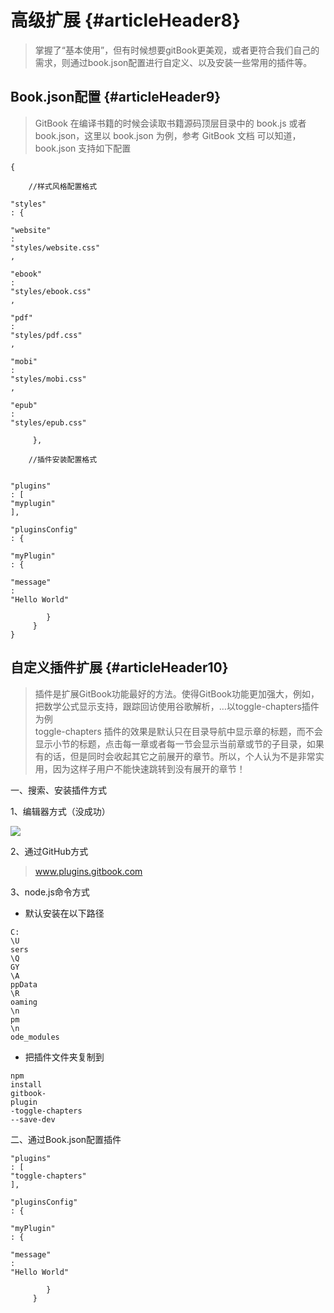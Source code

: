 # 高级扩展 {#articleHeader8}

> 掌握了“基本使用”，但有时候想要gitBook更美观，或者更符合我们自己的需求，则通过book.json配置进行自定义、以及安装一些常用的插件等。

## Book.json配置 {#articleHeader9}

> GitBook 在编译书籍的时候会读取书籍源码顶层目录中的 book.js 或者 book.json，这里以 book.json 为例，参考 GitBook 文档 可以知道，book.json 支持如下配置

```
{

    //样式风格配置格式
    
"styles"
: {
        
"website"
: 
"styles/website.css"
,
        
"ebook"
: 
"styles/ebook.css"
,
        
"pdf"
: 
"styles/pdf.css"
,
        
"mobi"
: 
"styles/mobi.css"
,
        
"epub"
: 
"styles/epub.css"

     },

    //插件安装配置格式

    
"plugins"
: [
"myplugin"
],
    
"pluginsConfig"
: {
        
"myPlugin"
: {
            
"message"
: 
"Hello World"

        }
     }    
}
```

## 自定义插件扩展 {#articleHeader10}

> 插件是扩展GitBook功能最好的方法。使得GitBook功能更加强大，例如，把数学公式显示支持，跟踪回访使用谷歌解析，…以toggle-chapters插件为例  
> toggle-chapters 插件的效果是默认只在目录导航中显示章的标题，而不会显示小节的标题，点击每一章或者每一节会显示当前章或节的子目录，如果有的话，但是同时会收起其它之前展开的章节。所以，个人认为不是非常实用，因为这样子用户不能快速跳转到没有展开的章节！

一、搜索、安装插件方式

1、编辑器方式（没成功）

![](https://segmentfault.com/img/bVyKAo)

2、通过GitHub方式

> www.plugins.gitbook.com

3、node.js命令方式

* 默认安装在以下路径

```
C:
\U
sers
\Q
GY
\A
ppData
\R
oaming
\n
pm
\n
ode_modules
```

* 把插件文件夹复制到

```
npm
install
gitbook-
plugin
-toggle-chapters
--save-dev
```

二、通过Book.json配置插件

```
"plugins"
: [
"toggle-chapters"
],
    
"pluginsConfig"
: {
        
"myPlugin"
: {
            
"message"
: 
"Hello World"

        }
     }
```



